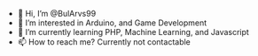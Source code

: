 - 👋 Hi, I’m @BulArvs99
- 👀 I’m interested in Arduino, and Game Development
- 🌱 I’m currently learning PHP, Machine Learning, and Javascript
- 📫 How to reach me? Currently not contactable

<!---
BulArvs99/BulArvs99 is a ✨ special ✨ repository because its `README.md` (this file) appears on your GitHub profile.
You can click the Preview link to take a look at your changes.
--->
